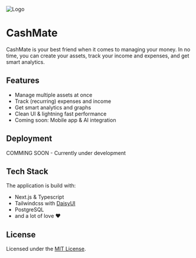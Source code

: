 
![Logo](https://i.imgur.com/6zqr1OP.png)


# CashMate

CashMate is your best friend when it comes to managing your money. In no time, you can create your assets, track your income and expenses, and get smart analytics.


## Features

- Manage multiple assets at once
- Track (recurring) expenses and income
- Get smart analytics and graphs
- Clean UI & lightning fast performance
- Coming soon: Mobile app & AI integration


## Deployment

COMMING SOON - Currently under development


## Tech Stack

The application is build with:
- Next.js & Typescript
- Tailwindcss with [DaisyUI](https://daisyui.com/)
- PostgreSQL
- and a lot of love ❤️

## License

Licensed under the [MIT License](https://github.com/CashMateX/cashmate/blob/main/LICENSE).

